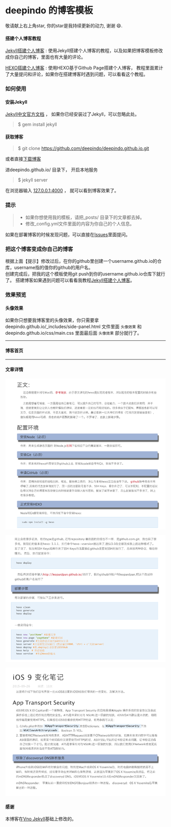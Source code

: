 # deepindo 的博客模板    

敬请献上右上角star, 你的star是我持续更新的动力, 谢谢 😄.

#### 搭建个人博客教程

[Jekyll搭建个人博客](http://deepindo.github.io/2016/10/jekyll_tutorials1/)  :  使用Jekyll搭建个人博客的教程，以及如果把博客模板修改成你自己的博客，里面也有大量的评论。

[HEXO搭建个人博客](http://deepindo.github.io/2015/08/HEXO%E6%90%AD%E5%BB%BA%E4%B8%AA%E4%BA%BA%E5%8D%9A%E5%AE%A2/) : 使用HEXO基于Github Page搭建个人博客， 教程里面累计了大量提问和评论，如果你在搭建博客时遇到问题，可以看看这个教程。 



### 如何使用

#### 安装Jekyll

[Jekyll中文官方文档](http://jekyll.bootcss.com/) ， 如果你已经安装过了Jekyll，可以忽略此处。

> $ gem install jekyll

#### 获取博客

> $ git clone https://github.com/deepindo/deepindo.github.io.git

或者直接[下载博客](https://github.com/deepindo/deepindo.github.io/archive/master.zip)   

进deepindo.github.io/ 目录下， 开启本地服务 

> $ jekyll server

在浏览器输入 [127.0.0.1:4000](127.0.0.1:4000) ， 就可以看到博客效果了。


### 提示

>* 如果你想使用我的模板，请把_posts/ 目录下的文章都去掉。
>* 修改_config.yml文件里面的内容为你自己的个人信息。

如果在部署博客的时候发现问题，可以直接在[Issues](https://github.com/deepindo/deepindo.github.io/issues)里面提问。        


### 把这个博客变成你自己的博客

根据上面【提示】修改过后，在你的github里创建一个username.github.io的仓库，username指的值你的github的用户名。      
创建完成后，把我的这个模板使用git push到你的username.github.io仓库下就行了。
搭建博客如果遇到问题可以看看我教程[Jekyll搭建个人博客](http://deepindo.github.io/2016/10/jekyll_tutorials1/)。


### 效果预览

#### 头像效果


如果你只想要我博客里的头像效果，你只需要拿 deepindo.github.io/_includes/side-panel.html 文件里面 `头像效果` 和 deepindo.github.io/css/main.css 里面最后面 `头像效果` 部分就行了。


***

#### 博客首页   

 

***  

#### 文章详情   



![](/images/readme//img3.png)


![](/images/readme//img2.png)


![](/images/readme//img1.png)


#### 感谢   

本博客在[Vno Jekyll](https://github.com/onevcat/vno-jekyll)基础上修改的。  
